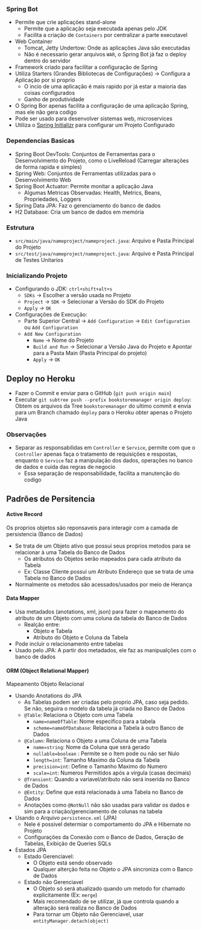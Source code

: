 ### Spring Bot

- Permite que crie aplicações stand-alone
    - Permite que a aplicação seja executada apenas pelo JDK
    - Facilita a criação de ``Containers`` por centralizar a parte executavel
- Web Container
    - Tomcat, Jetty Undertow: Onde as aplicações Java são executadas
    - Não é necessario gerar arquivos ``WAR``, o Spring Bot já faz o deploy dentro do servidor
- Framework criado para facilitar a configuração de Spring
- Utiliza Starters (Grandes Bibliotecas de Configurações) → Configura a Aplicação por si proprio
    - O incio de uma aplicação é mais rapido por já estar a maioria das coisas configurados
    - Ganho de produtividade
- O Spring Bor apenas facilita a configuração de uma aplicação Spring, mas ele não gera codigo
- Pode ser usado para desenvolver sistemas web, microservices
- Utiliza o [Spring Initializr](https://start.spring.io) para configurar um Projeto Configurado

### Dependencias Basicas

- Spring Boot DevTools: Conjuntos de Ferramentas para o Desenvolvimento do Projeto, como o LiveReload (Carregar
  alterações de forma rapida e simples)
- Spring Web: Conjuntos de Ferramentas utilizadas para o Desenvolvimento Web
- Spring Boot Actuator: Permite monitar a aplicação Java
    - Algumas Metricas Observadas: Health, Metrics, Beans, Propriedades, Loggers
- Spring Data JPA: Faz o gerenciamento do banco de dados
- H2 Database: Cria um banco de dados em memória

### Estrutura

- ``src/main/java/nameproject/nameproject.java``: Arquivo e Pasta Principal do Projeto
- ``src/test/java/nameproject/nameproject.java``: Arquivo e Pasta Principal de Testes Unitarios

### Inicializando Projeto

- Configurando o JDK: ``ctrl+shift+alt+s``
    - ``SDKs`` -> Escolher a versão usada no Projeto
    - ``Project`` -> ``SDK`` -> Selecionar a Versão do SDK do Projeto
    - ``Apply`` -> ``OK``
- Configurações de Execução:
    - Parte Superior Central -> ``Add Configuration`` -> ``Edit Configuration`` ou ``Add Configuration``
    - ``Add New Configuration``
        - ``Name`` -> Nome do Projeto
        - ``Build and Run`` -> Selecionar a Versão Java do Projeto e Apontar para a Pasta Main (Pasta Principal do
          projeto)
        - ``Apply`` -> ``OK``

## Deploy no Heroku

- Fazer o Commit e enviar para o GitHub (``git push origin main``)
- Executar ``git subtree push --prefix bookstoremanager origin deploy``: Obtem os arquivos da Tree ``bookstoremanager``
  do ultimo commit e envia para um Branch chamado ``deploy`` para o Heroku obter apenas o Projeto Java

### Observações

- Separar as responsabilidas em ``Controller`` e ``Service``, permite com que o ``Controller`` apenas faça o tratamento
  de requisições e respostas, enquanto o ``Service`` faz a manipulação dos dados, operações no banco de dados e cuida
  das regras de negocio
    - Essa separação de responsabilidade, facilita a manutenção do codigo

## Padrões de Persitencia

#### Active Record

Os proprios objetos são reponsaveis para interagir com a camada de persistencia (Banco de Dados)

- Se trata de um Objeto ativo que possui seus proprios metodos para se relacionar à uma Tabela do Banco de Dados
    - Os atributos do Objetos serão mapeados para cada atributo da Tabela
    - Ex: Classe Cliente possui um Atributo Endereço que se trata de uma Tabela no Banco de Dados
- Normalmente os metodos são acessados/usados por meio de Herança

#### Data Mapper

- Usa metadados (anotations, xml, json) para fazer o mapeamento do atributo de um Objeto com uma coluna da tabela do
  Banco de Dados
    - Realção entre:
        - Objeto e Tabela
        - Atributo do Objeto e Coluna da Tabela
- Pode incluir o relacionamento entre tabelas
- Usado pelo JPA: A partir dos metadados, ele faz as manipualções com o banco de dados

#### ORM (Object Relational Mapper)

Mapeamento Objeto Relacional

- Usando Anotations do JPA
    - As Tabelas podem ser criadas pelo proprio JPA, caso seja pedido. Se não, seguira o modelo da tabela já criada no
      Banco de Dados
    - ``@Table``: Relaciona o Objeto com uma Tabela
        - ``name=nameOfTable``: Nome especifico para a tabela
        - ``scheme=nameOfDatabase``: Relaciona a Tabela à outro Banco de Dados
    - ``@Column``: Relaciona o Objeto a uma Coluna de uma Tabela
        - ``name=string``: Nome da Coluna que será gerado
        - ``nullable=boolean`` : Permite se o Item pode ou não ser Nulo
        - ``length=int``: Tamanho Maximo da Coluna da Tabela
        - ``precision=int``: Define o Tamanho Maximo do Numero
        - ``scale=int``: Numeros Permitidos após a virgula (casas decimais)
    - ``@Transient``: Quando a variavel/atributo não será inserida no Banco de Dados
    - ``@Entity``: Define que está relacionada à uma Tabela no Banco de Dados
    - Anotações como ``@NotNull`` não são usadas para validar os dados e sim para a criação/gerenciamento de colunas na
      tabela
- Usando o Arquivo ``persistence.xml`` (JPA)
    - Nele é possivel determiar o comportamento do JPA e Hibernate no Projeto
    - Configurações da Conexão com o Banco de Dados, Geração de Tabelas, Exibição de Queries SQLs
- Estados JPA
    - Estado Gerenciavel:
        - O Objeto está sendo observado
        - Qualquer alterção feita no Objeto o JPA sincroniza com o Banco de Dados
    - Estado não Gerenciavel
        - O Objeto só será atualizado quando um metodo for chamado explicitamente (Ex: ``merge``)
        - Mais recomendado de se utilizar, já que controla quando a alteração será realiza no Banco de Dados
        - Para tornar um Objeto não Gerenciavel, usar ``entityManager.detach(object)``
